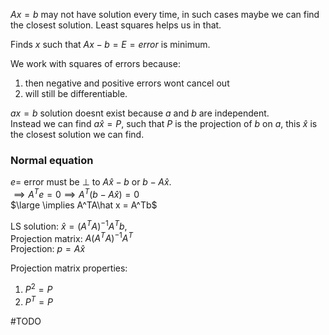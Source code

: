 $Ax=b$ may not have solution every time, in such cases maybe we can find the closest solution. Least squares helps us in that.  

Finds $x$ such that $Ax-b=E=error$ is minimum.  

We work with squares of errors because:
1. then negative and positive errors wont cancel out
2. will still be differentiable.

$ax=b$ solution doesnt exist because $a$ and $b$ are independent.  
Instead we can find $a\hat x=P$, such that $P$ is the projection of $b$ on $a$, this $\hat x$ is the closest solution we can find.  

### Normal equation
$e =$ error must be $\perp$ to $A\hat x-b$ or $b-A \hat x$.  
$\implies A^Te=0 \implies A^T(b-A \hat x)=0$  
$\large \implies A^TA\hat x = A^Tb$   

LS solution: $\hat x = (A^TA)^{-1}A^Tb$,  
Projection matrix: $A(A^TA)^{-1}A^T$  
Projection: $p=A\hat x$  

Projection matrix properties:
1. $P^2 = P$
2. $P^T=P$

#TODO 


